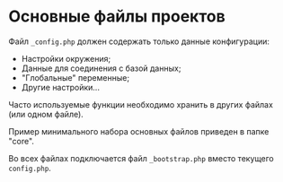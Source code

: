 # Основные файлы проектов

Файл `_config.php` должен содержать только данные конфигурации:
* Настройки окружения;
* Данные для соединения с базой данных;
* "Глобальные" переменные;
* Другие настройки...

Часто используемые функции необходимо хранить в других файлах (или одном файле).

Пример минимального набора основных файлов приведен в папке "core".

Во всех файлах подключается файл `_bootstrap.php` вместо текущего `config.php`.

